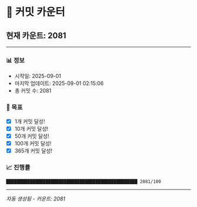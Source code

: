 # 🔢 커밋 카운터

## 현재 카운트: 2081

---

### 📊 정보
- 시작일: 2025-09-01
- 마지막 업데이트: 2025-09-01 02:15:06
- 총 커밋 수: 2081

### 🎯 목표
- [x] 1개 커밋 달성!
- [x] 10개 커밋 달성!
- [x] 50개 커밋 달성!
- [x] 100개 커밋 달성!
- [x] 365개 커밋 달성!

### 📈 진행률
```
██████████████████████████████████████████████████ 2081/100
```

---
*자동 생성됨 - 카운트: 2081*
